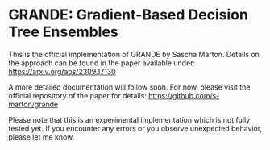# GRANDE: Gradient-Based Decision Tree Ensembles

This is the official implementation of GRANDE by Sascha Marton. Details on the approach can be found in the paper available under: https://arxiv.org/abs/2309.17130

A more detailed documentation will follow soon. For now, please visit the official repository of the paper for details: https://github.com/s-marton/grande

Please note that this is an experimental implementation which is not fully tested yet. If you encounter any errors or you observe unexpected behavior, please let me know.